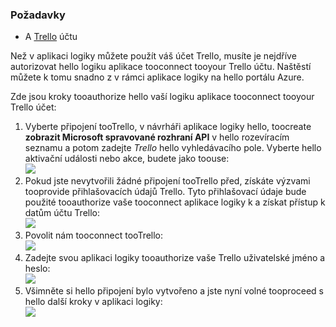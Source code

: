 ### <a name="prerequisites"></a>Požadavky
* A [Trello](http://trello.com) účtu 

Než v aplikaci logiky můžete použít váš účet Trello, musíte je nejdříve autorizovat hello logiku aplikace tooconnect tooyour Trello účtu. Naštěstí můžete k tomu snadno z v rámci aplikace logiky na hello portálu Azure. 

Zde jsou kroky tooauthorize hello vaší logiku aplikace tooconnect tooyour Trello účet:

1. Vyberte připojení tooTrello, v návrháři aplikace logiky hello, toocreate **zobrazit Microsoft spravované rozhraní API** v hello rozevíracím seznamu a potom zadejte *Trello* hello vyhledávacího pole. Vyberte hello aktivační události nebo akce, budete jako toouse:  
   ![](./media/connectors-create-api-trello/trello-1.png)
2. Pokud jste nevytvořili žádné připojení tooTrello před, získáte výzvami tooprovide přihlašovacích údajů Trello. Tyto přihlašovací údaje bude použité tooauthorize vaše tooconnect aplikace logiky k a získat přístup k datům účtu Trello:  
   ![](./media/connectors-create-api-trello/trello-2.png) 
3. Povolit nám tooconnect tooTrello:  
   ![](./media/connectors-create-api-trello/trello-3.png)   
4. Zadejte svou aplikaci logiky tooauthorize vaše Trello uživatelské jméno a heslo:  
   ![](./media/connectors-create-api-trello/trello-4.png)  
5. Všimněte si hello připojení bylo vytvořeno a jste nyní volné tooproceed s hello další kroky v aplikaci logiky:  
   ![](./media/connectors-create-api-trello/trello-5.png)

